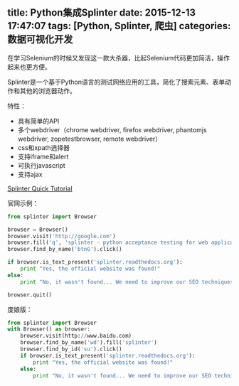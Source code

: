 title: Python集成Splinter
date: 2015-12-13 17:47:07
tags: [Python, Splinter, 爬虫]
categories: 数据可视化开发
---
在学习Selenium的时候又发现这一款大杀器，比起Selenium代码更加简洁，操作起来也更方便。

Splinter是一个基于Python语言的测试网络应用的工具，简化了搜索元素、表单动作和其他的浏览器动作。

特性：

- 具有简单的API
- 多个webdriver（chrome webdriver, firefox webdriver, phantomjs webdriver, zopetestbrowser, remote webdriver）
- css和xpath选择器
- 支持iframe和alert
- 可执行javascript
- 支持ajax

[Splinter Quick Tutorial](http://splinter.readthedocs.org/en/latest/tutorial.html)

官网示例：
```python
from splinter import Browser

browser = Browser()
browser.visit('http://google.com')
browser.fill('q', 'splinter - python acceptance testing for web applications')
browser.find_by_name('btnG').click()

if browser.is_text_present('splinter.readthedocs.org'):
    print "Yes, the official website was found!"
else:
    print "No, it wasn't found... We need to improve our SEO techniques"

browser.quit()
```

度娘版：
```python
from splinter import Browser
with Browser() as browser:
    browser.visit(http://www.baidu.com)
    browser.find_by_name('wd').fill('splinter')
    browser.find_by_id('su').click()
    if browser.is_text_present('splinter.readthedocs.org'):
        print "Yes, the official website was found!"
    else:
        print "No, it wasn't found... We need to improve our SEO techniques"
```